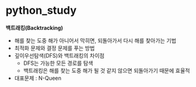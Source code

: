 # python_study

**백트래킹(Backtracking)**
- 해를 찾는 도중 해가 아니어서 막히면, 되돌아가서 다시 해를 찾아가는 기법
- 최적화 문제와 결정 문제를 푸는 방법
- 깊이우선탐색(DFS)와 백트래킹의 차이점
  - DFS는 가능한 모든 경로를 탐색
  - 백트래킹은 해를 찾는 도중 해가 될 것 같지 않으면 되돌아가기 때문에 효율적
- 대표문제 : N-Queen
